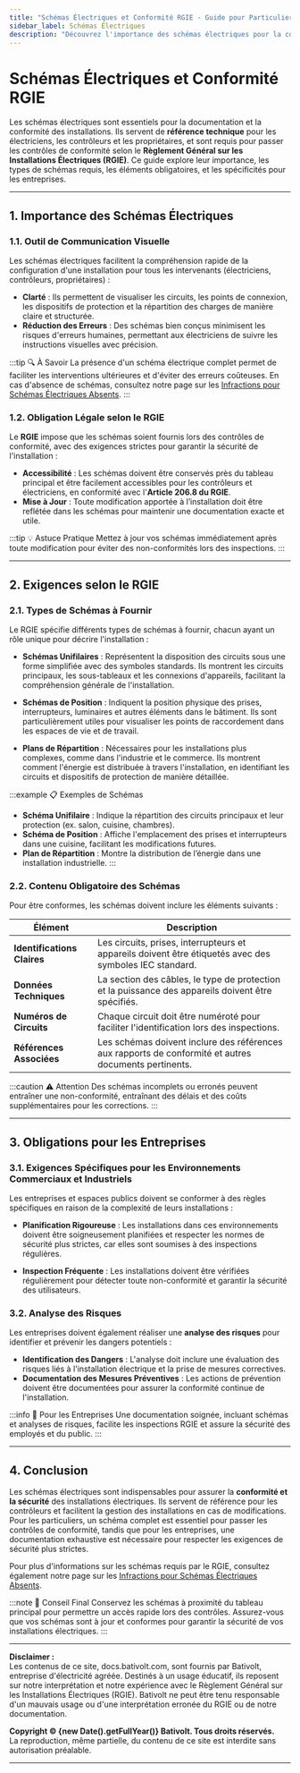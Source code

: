 ```yaml
---
title: "Schémas Électriques et Conformité RGIE - Guide pour Particuliers et Entreprises"
sidebar_label: Schémas Électriques
description: "Découvrez l'importance des schémas électriques pour la conformité RGIE et la sécurité des installations en Belgique. Guide complet avec exemples pratiques et exigences réglementaires."
---
```


# Schémas Électriques et Conformité RGIE

Les schémas électriques sont essentiels pour la documentation et la conformité des installations. Ils servent de **référence technique** pour les électriciens, les contrôleurs et les propriétaires, et sont requis pour passer les contrôles de conformité selon le **Règlement Général sur les Installations Électriques (RGIE)**. Ce guide explore leur importance, les types de schémas requis, les éléments obligatoires, et les spécificités pour les entreprises.

---

## 1. Importance des Schémas Électriques

### 1.1. Outil de Communication Visuelle

Les schémas électriques facilitent la compréhension rapide de la configuration d'une installation pour tous les intervenants (électriciens, contrôleurs, propriétaires) :

- **Clarté** : Ils permettent de visualiser les circuits, les points de connexion, les dispositifs de protection et la répartition des charges de manière claire et structurée.
- **Réduction des Erreurs** : Des schémas bien conçus minimisent les risques d'erreurs humaines, permettant aux électriciens de suivre les instructions visuelles avec précision.

:::tip 🔍 À Savoir
La présence d'un schéma électrique complet permet de faciliter les interventions ultérieures et d'éviter des erreurs coûteuses. En cas d'absence de schémas, consultez notre page sur les [Infractions pour Schémas Électriques Absents](https://docs.bativolt.com/docs/infractions/schema-electriques-absents).
:::

### 1.2. Obligation Légale selon le RGIE

Le **RGIE** impose que les schémas soient fournis lors des contrôles de conformité, avec des exigences strictes pour garantir la sécurité de l'installation :

- **Accessibilité** : Les schémas doivent être conservés près du tableau principal et être facilement accessibles pour les contrôleurs et électriciens, en conformité avec l'**Article 206.8 du RGIE**.
- **Mise à Jour** : Toute modification apportée à l’installation doit être reflétée dans les schémas pour maintenir une documentation exacte et utile.

:::tip 💡 Astuce Pratique
Mettez à jour vos schémas immédiatement après toute modification pour éviter des non-conformités lors des inspections.
:::

---

## 2. Exigences selon le RGIE

### 2.1. Types de Schémas à Fournir

Le RGIE spécifie différents types de schémas à fournir, chacun ayant un rôle unique pour décrire l'installation :

- **Schémas Unifilaires** : Représentent la disposition des circuits sous une forme simplifiée avec des symboles standards. Ils montrent les circuits principaux, les sous-tableaux et les connexions d'appareils, facilitant la compréhension générale de l'installation.
  
- **Schémas de Position** : Indiquent la position physique des prises, interrupteurs, luminaires et autres éléments dans le bâtiment. Ils sont particulièrement utiles pour visualiser les points de raccordement dans les espaces de vie et de travail.

- **Plans de Répartition** : Nécessaires pour les installations plus complexes, comme dans l'industrie et le commerce. Ils montrent comment l'énergie est distribuée à travers l'installation, en identifiant les circuits et dispositifs de protection de manière détaillée.

:::example 📋 Exemples de Schémas
- **Schéma Unifilaire** : Indique la répartition des circuits principaux et leur protection (ex. salon, cuisine, chambres).
- **Schéma de Position** : Affiche l'emplacement des prises et interrupteurs dans une cuisine, facilitant les modifications futures.
- **Plan de Répartition** : Montre la distribution de l’énergie dans une installation industrielle.
:::

### 2.2. Contenu Obligatoire des Schémas

Pour être conformes, les schémas doivent inclure les éléments suivants :

| **Élément**              | **Description**                                                                                         |
|--------------------------|---------------------------------------------------------------------------------------------------------|
| **Identifications Claires** | Les circuits, prises, interrupteurs et appareils doivent être étiquetés avec des symboles IEC standard. |
| **Données Techniques**   | La section des câbles, le type de protection et la puissance des appareils doivent être spécifiés.       |
| **Numéros de Circuits**  | Chaque circuit doit être numéroté pour faciliter l'identification lors des inspections.                   |
| **Références Associées** | Les schémas doivent inclure des références aux rapports de conformité et autres documents pertinents.    |

:::caution ⚠️ Attention
Des schémas incomplets ou erronés peuvent entraîner une non-conformité, entraînant des délais et des coûts supplémentaires pour les corrections.
:::

---

## 3. Obligations pour les Entreprises

### 3.1. Exigences Spécifiques pour les Environnements Commerciaux et Industriels

Les entreprises et espaces publics doivent se conformer à des règles spécifiques en raison de la complexité de leurs installations :

- **Planification Rigoureuse** : Les installations dans ces environnements doivent être soigneusement planifiées et respecter les normes de sécurité plus strictes, car elles sont soumises à des inspections régulières.
  
- **Inspection Fréquente** : Les installations doivent être vérifiées régulièrement pour détecter toute non-conformité et garantir la sécurité des utilisateurs.

### 3.2. Analyse des Risques

Les entreprises doivent également réaliser une **analyse des risques** pour identifier et prévenir les dangers potentiels :

- **Identification des Dangers** : L'analyse doit inclure une évaluation des risques liés à l'installation électrique et la prise de mesures correctives.
- **Documentation des Mesures Préventives** : Les actions de prévention doivent être documentées pour assurer la conformité continue de l'installation.

:::info 💼 Pour les Entreprises
Une documentation soignée, incluant schémas et analyses de risques, facilite les inspections RGIE et assure la sécurité des employés et du public.
:::

---

## 4. Conclusion

Les schémas électriques sont indispensables pour assurer la **conformité et la sécurité** des installations électriques. Ils servent de référence pour les contrôleurs et facilitent la gestion des installations en cas de modifications. Pour les particuliers, un schéma complet est essentiel pour passer les contrôles de conformité, tandis que pour les entreprises, une documentation exhaustive est nécessaire pour respecter les exigences de sécurité plus strictes.

Pour plus d'informations sur les schémas requis par le RGIE, consultez également notre page sur les [Infractions pour Schémas Électriques Absents](https://docs.bativolt.com/docs/infractions/schema-electriques-absents).

:::note 📘 Conseil Final
Conservez les schémas à proximité du tableau principal pour permettre un accès rapide lors des contrôles. Assurez-vous que vos schémas sont à jour et conformes pour garantir la sécurité de vos installations électriques.
:::

---

**Disclaimer :**  
Les contenus de ce site, docs.bativolt.com, sont fournis par Bativolt, entreprise d'électricité agréée. Destinés à un usage éducatif, ils reposent sur notre interprétation et notre expérience avec le Règlement Général sur les Installations Électriques (RGIE). Bativolt ne peut être tenu responsable d'un mauvais usage ou d'une interprétation erronée du RGIE ou de notre documentation.

**Copyright © {new Date().getFullYear()} Bativolt. Tous droits réservés.**  
La reproduction, même partielle, du contenu de ce site est interdite sans autorisation préalable.

---